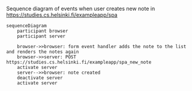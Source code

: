 Sequence diagram of events when user creates new note in https://studies.cs.helsinki.fi/exampleapp/spa
```mermaid
sequenceDiagram
    participant browser
    participant server

    browser->>browser: form event handler adds the note to the list and renders the notes again
    browser->>server: POST https://studies.cs.helsinki.fi/exampleapp/spa_new_note
    activate server
    server-->>browser: note created 
    deactivate server
    activate server 
```